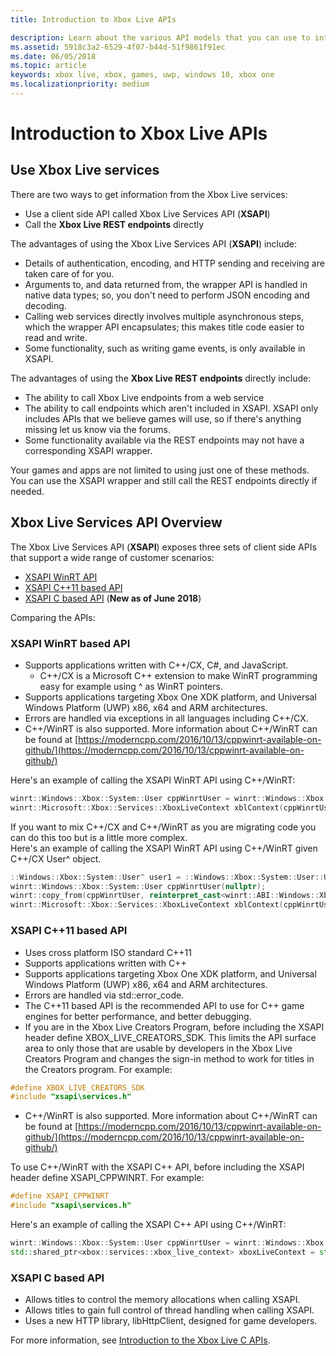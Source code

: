 ```yaml
---
title: Introduction to Xbox Live APIs

description: Learn about the various API models that you can use to interact with the Xbox Live service.
ms.assetid: 5918c3a2-6529-4f07-b44d-51f9861f91ec
ms.date: 06/05/2018
ms.topic: article
keywords: xbox live, xbox, games, uwp, windows 10, xbox one
ms.localizationpriority: medium
---
```

# Introduction to Xbox Live APIs

## Use Xbox Live services

There are two ways to get information from the Xbox Live services:

- Use a client side API called Xbox Live Services API (**XSAPI**)
- Call the **Xbox Live REST endpoints** directly

The advantages of using the Xbox Live Services API (**XSAPI**) include:

- Details of authentication, encoding, and HTTP sending and receiving are taken care of for you.
- Arguments to, and data returned from, the wrapper API is handled in native data types; so, you don't need to perform JSON encoding and decoding.
- Calling web services directly involves multiple asynchronous steps, which the wrapper API encapsulates; this makes title code easier to read and write.
- Some functionality, such as writing game events, is only available in XSAPI.

The advantages of using the **Xbox Live REST endpoints** directly include:

- The ability to call Xbox Live endpoints from a web service
- The ability to call endpoints which aren't included in XSAPI.  XSAPI only includes APIs that we believe games will use, so if there's anything missing let us know via the forums.
- Some functionality available via the REST endpoints may not have a corresponding XSAPI wrapper.

Your games and apps are not limited to using just one of these methods. You can use the XSAPI wrapper and still call the REST endpoints directly if needed.

## Xbox Live Services API Overview ##

The Xbox Live Services API (**XSAPI**) exposes three sets of client side APIs that support a wide range of customer scenarios:

- [XSAPI WinRT API](#xsapi-winrt-based-api)
- [XSAPI C++11 based API](#xsapi-c++11-based-api)
- [XSAPI C based API](#xsapi-c-based-api) (**New as of June 2018**)

Comparing the APIs:

### XSAPI WinRT based API

- Supports applications written with C++/CX, C#, and JavaScript.
    - C++/CX is a Microsoft C++ extension to make WinRT programming easy for example using ^ as WinRT pointers.
- Supports applications targeting Xbox One XDK platform, and Universal Windows Platform (UWP) x86, x64 and ARM architectures.
- Errors are handled via exceptions in all languages including C++/CX.
- C++/WinRT is also supported.  More information about C++/WinRT can be found at [https://moderncpp.com/2016/10/13/cppwinrt-available-on-github/](https://moderncpp.com/2016/10/13/cppwinrt-available-on-github/)

Here's an example of calling the XSAPI WinRT API using C++/WinRT:

```cpp
winrt::Windows::Xbox::System::User cppWinrtUser = winrt::Windows::Xbox::System::User::Users().GetAt(0);
winrt::Microsoft::Xbox::Services::XboxLiveContext xblContext(cppWinrtUser);
```

If you want to mix C++/CX and C++/WinRT as you are migrating code you can do this too but is a little more complex.  
Here's an example of calling the XSAPI WinRT API using C++/WinRT given C++/CX User^ object.

```cpp
::Windows::Xbox::System::User^ user1 = ::Windows::Xbox::System::User::Users->GetAt(0);
winrt::Windows::Xbox::System::User cppWinrtUser(nullptr);
winrt::copy_from(cppWinrtUser, reinterpret_cast<winrt::ABI::Windows::Xbox::System::IUser*>(user1));
winrt::Microsoft::Xbox::Services::XboxLiveContext xblContext(cppWinrtUser);
```


### XSAPI C++11 based API

- Uses cross platform ISO standard C++11
- Supports applications written with C++
- Supports applications targeting Xbox One XDK platform, and Universal Windows Platform (UWP) x86, x64 and ARM architectures.
- Errors are handled via std::error_code.
- The C++11 based API is the recommended API to use for C++ game engines for better performance, and better debugging.
- If you are in the Xbox Live Creators Program, before including the XSAPI header define XBOX_LIVE_CREATORS_SDK. This limits the API surface area to only those that are usable by developers in the Xbox Live Creators Program and changes the sign-in method to work for titles in the Creators program.  For example:

```cpp
#define XBOX_LIVE_CREATORS_SDK
#include "xsapi\services.h"
```

- C++/WinRT is also supported.  More information about C++/WinRT can be found at [https://moderncpp.com/2016/10/13/cppwinrt-available-on-github/](https://moderncpp.com/2016/10/13/cppwinrt-available-on-github/)

To use C++/WinRT with the XSAPI C++ API, before including the XSAPI header define XSAPI_CPPWINRT.  For example:

```cpp
#define XSAPI_CPPWINRT
#include "xsapi\services.h"
```

Here's an example of calling the XSAPI C++ API using C++/WinRT:

```cpp
winrt::Windows::Xbox::System::User cppWinrtUser = winrt::Windows::Xbox::System::User::Users().GetAt(0);
std::shared_ptr<xbox::services::xbox_live_context> xboxLiveContext = std::make_shared<xbox::services::xbox_live_context>(cppWinrtUser);
```

### XSAPI C based API

- Allows titles to control the memory allocations when calling XSAPI.
- Allows titles to gain full control of thread handling when calling XSAPI.
- Uses a new HTTP library, libHttpClient, designed for game developers.

For more information, see [Introduction to the Xbox Live C APIs](xsapi-flat-c.md).
